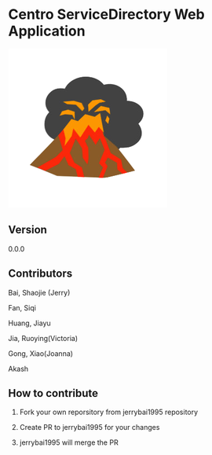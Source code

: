 # Centro ServiceDirectory Web Application

![Image of Lava](lava.ico)

## Version
0.0.0

## Contributors
Bai, Shaojie (Jerry)

Fan, Siqi

Huang, Jiayu

Jia, Ruoying(Victoria)

Gong, Xiao(Joanna)

Akash

## How to contribute

1. Fork your own reporsitory from jerrybai1995 repository

2. Create PR to jerrybai1995 for your changes

3. jerrybai1995 will merge the PR
